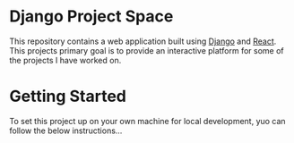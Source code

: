 # Django Project Space
This repository contains a web application built using [Django]() and [React](). This projects primary goal is to provide an interactive platform for some of the projects I have worked on.
# Getting Started
To set this project up on your own machine for local development, yuo can follow the below instructions...
